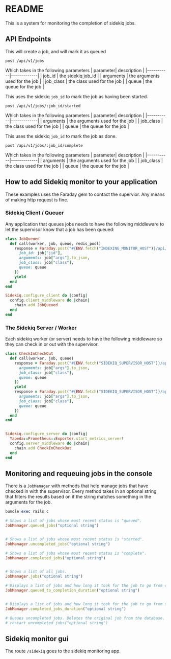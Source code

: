 # README

This is a system for monitoring the completion of sidekiq jobs. 

## API Endpoints

This will create a job, and will mark it as queued

```
post /api/v1/jobs
```

Which takes in the following parameters
|  parameter| description |
|-----------|-------------|
| job_id    | the sidekiq job_id |
| arguments | the arguments used for the job |
| job_class | the class used for the job |
| queue     | the queue for the job |


This uses the sidekiq `job_id` to mark the job as having been started.

```
post /api/v1/jobs/:job_id/started
```
Which takes in the following parameters
|  parameter| description |
|-----------|-------------|
| arguments | the arguments used for the job |
| job_class | the class used for the job |
| queue     | the queue for the job |


This uses the sidekiq `job_id` to mark the job as done.

```
post /api/v1/jobs/:job_id/complete
```
Which takes in the following parameters
|  parameter| description |
|-----------|-------------|
| arguments | the arguments used for the job |
| job_class | the class used for the job |
| queue     | the queue for the job |


## How to add Sidekiq monitor to your application

These examples uses the Faraday gem to contact the supervior. Any means of
making http request is fine.

### Sidekiq Client / Queuer

Any application that queues jobs needs to have the following middleware to let
the supervisor know that a job has been queued:

```ruby
class JobQueued
  def call(worker, job, queue, redis_pool)
    response = Faraday.post("#{ENV.fetch("INDEXING_MONITOR_HOST")}/api/v1/jobs", {
      job_id: job["jid"],
      arguments: job["args"].to_json,
      job_class: job["class"],
      queue: queue
    })
    yield
  end
end

Sidekiq.configure_client do |config|
  config.client_middleware do |chain|
    chain.add JobQueued
  end
end
```

### The Sidekiq Server / Worker
Each sidekiq worker (or server) needs to have the following middleware so they
can check in or out with the supervisor. 

```ruby
class CheckInCheckOut
  def call(worker, job, queue)
    response = Faraday.post("#{ENV.fetch("SIDEKIQ_SUPERVISOR_HOST")}/api/v1/jobs/#{job["jid"]}/started", {
      arguments: job["args"].to_json,
      job_class: job["class"],
      queue: queue
    })
    yield
    response = Faraday.post("#{ENV.fetch("SIDEKIQ_SUPERVISOR_HOST")}/api/v1/jobs/#{job["jid"]}/complete", {
      arguments: job["args"].to_json,
      job_class: job["class"],
      queue: queue
    })
  end
end


Sidekiq.configure_server do |config|
  Yabeda::Prometheus::Exporter.start_metrics_server!
  config.server_middleware do |chain|
    chain.add CheckInCheckOut
  end
end

```

## Monitoring and requeuing jobs in the console

There is a `JobManager` with methods that help manage jobs that have checked in
with the supervisor. Every method takes in an optional string that filters the
results based on if the string matches something in the arguments for the job.

```ruby
bundle exec rails c

# Shows a list of jobs whose most recent status is "queued". 
JobManager.queued_jobs("optional string")


# Shows a list of jobs whose most recent status is "started". 
JobManager.uncompleted_jobs("optional string")

# Shows a list of jobs whose most recent status is "complete".
JobManager.completed_jobs("optional string")


# Shows a list of all jobs. 
JobManager.jobs("optional string")

# Displays a list of jobs and how long it took for the job to go from queued to completed
JobManager.queued_to_completion_duration("optional string")


# Displays a list of jobs and how long it took for the job to go from started to completed
JobManager.completed_jobs_duration("optional string")

# Queues uncompleted jobs. Deletes the original job from the database.
# restart_uncompleted_jobs("optional string")
```

## Sidekiq monitor gui
The route `/sidekiq` goes to the sidekiq monitoring app.
